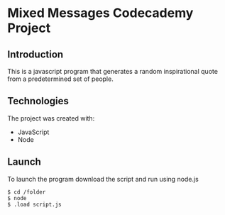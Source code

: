 # Mixed Messages Codecademy Project

## Introduction
This is a javascript program that generates a random inspirational quote from a predetermined set of people.

## Technologies
The project was created with:
- JavaScript
- Node

## Launch
To launch the program download the script and run using node.js
```
$ cd /folder
$ node
$ .load script.js
```